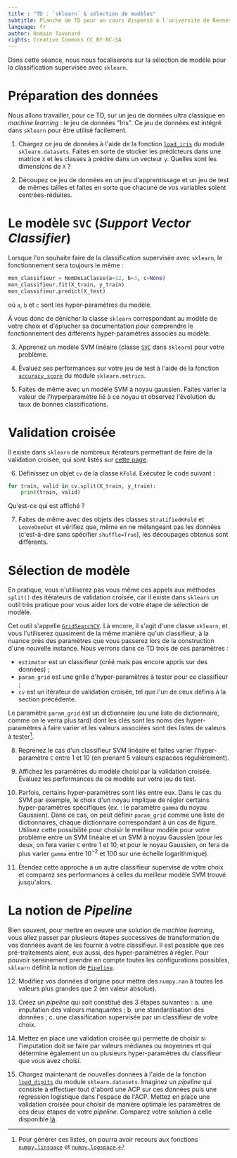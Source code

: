 ```yaml
---
title : "TD : `sklearn` & sélection de modèles"
subtitle: Planche de TD pour un cours dispensé à l'université de Rennes 2
language: fr
author: Romain Tavenard
rights: Creative Commons CC BY-NC-SA
---
```


Dans cette séance, nous nous focaliserons sur la sélection de modèle pour la
classification supervisée avec `sklearn`.

# Préparation des données

Nous allons travailler, pour ce TD, sur un jeu de données ultra classique en
_machine learning_ : le jeu de données "Iris". Ce jeu de données est intégré
dans `sklearn` pour être utilisé facilement.

1. Chargez ce jeu de données à l'aide de la fonction [`load_iris`](http://scikit-learn.org/stable/modules/generated/sklearn.datasets.load_iris.html) du module
`sklearn.datasets`. Faites en sorte de stocker les prédicteurs dans une matrice
`X` et les classes à prédire dans un vecteur `y`. Quelles sont les dimensions
de `X` ?

2. Découpez ce jeu de données en un jeu d'apprentissage et un jeu de test de
mêmes tailles et faites en sorte que chacune de vos variables soient
centrées-réduites.

# Le modèle `SVC` (_Support Vector Classifier_)

Lorsque l'on souhaite faire de la classification supervisée avec `sklearn`, le
fonctionnement sera toujours le même :

```python
mon_classifieur = NomDeLaClasse(a=12, b=3, c=None)
mon_classifieur.fit(X_train, y_train)
mon_classifieur.predict(X_test)
```

où `a`, `b` et `c` sont les hyper-paramètres du modèle.

À vous donc de dénicher la classe `sklearn` correspondant au modèle de votre
choix et d'éplucher sa documentation pour comprendre le fonctionnement des
différents hyper-paramètres associés au modèle.

3. Apprenez un modèle SVM linéaire (classe [`SVC`](http://scikit-learn.org/stable/modules/generated/sklearn.svm.SVC.html) dans `sklearn`) pour votre
problème.

4. Évaluez ses performances sur votre jeu de test à l'aide de la fonction
[`accuracy_score`](http://scikit-learn.org/stable/modules/generated/sklearn.metrics.accuracy_score.html) du module `sklearn.metrics`.

5. Faites de même avec un modèle SVM à noyau gaussien. Faites varier la valeur
de l'hyperparamètre lié à ce noyau et observez l'évolution du taux de bonnes
classifications.

# Validation croisée

Il existe dans `sklearn` de nombreux itérateurs permettant de faire de la
validation croisée, qui sont listés sur
[cette page](http://scikit-learn.org/stable/modules/classes.html#splitter-classes).

6. Définissez un objet `cv` de la classe `KFold`. Exécutez le code suivant :

```python
for train, valid in cv.split(X_train, y_train):
    print(train, valid)
```

Qu'est-ce qui est affiché ?

7. Faites de même avec des objets des classes `StratifiedKFold` et `LeaveOneOut`
et vérifiez que, même en ne mélangeant pas les données (c'est-à-dire sans
spécifier `shuffle=True`), les découpages obtenus sont différents.

# Sélection de modèle

En pratique, vous n'utiliserez pas vous même ces appels aux méthodes `split()`
des itérateurs de validation croisée, car il existe dans `sklearn` un outil
très pratique pour vous aider lors de votre étape de sélection de modèle.

Cet outil s'appelle
[`GridSearchCV`](http://scikit-learn.org/stable/modules/generated/sklearn.model_selection.GridSearchCV.html).
Là encore, il s'agit d'une classe `sklearn`, et vous l'utiliserez quasiment de
la même manière qu'un classifieur, à la nuance près des paramètres que vous
passerez lors de la construction d'une nouvelle instance.
Nous verrons dans ce TD trois de ces paramètres :

* `estimator` est un classifieur (créé mais pas encore appris sur des données) ;
* `param_grid` est une grille d'hyper-paramètres à tester pour ce classifieur ;
* `cv` est un itérateur de validation croisée, tel que l'un de ceux définis à la
section précédente.

Le paramètre `param_grid` est un dictionnaire (ou une liste de dictionnaire,
comme on le verra plus tard) dont les clés sont les noms des hyper-paramètres à
faire varier et les valeurs associées sont des listes de valeurs à
tester[^1].

8. Reprenez le cas d'un classifieur SVM linéaire et faites varier
l'hyper-paramètre `C` entre 1 et 10 (en prenant 5 valeurs espacées
    régulièrement).

9. Affichez les paramètres du modèle choisi par la validation croisée. Évaluez
les performances de ce modèle sur votre jeu de test.

10. Parfois, certains hyper-paramètres sont liés entre eux. Dans le cas du SVM
par exemple, le choix d'un noyau implique de régler certains hyper-paramètres
spécifiques (_ex._ : le paramètre `gamma` du noyau Gaussien). Dans ce cas, on
peut définir `param_grid` comme une liste de dictionnaires, chaque dictionnaire
correspondant à un cas de figure. Utilisez cette possibilité pour choisir le
meilleur modèle pour votre problème entre un SVM linéaire et un SVM à noyau
Gaussien (pour les deux, on fera varier `C` entre 1 et 10, et pour le noyau
    Gaussien, on fera de plus varier `gamma` entre $10^{-2}$ et 100 sur une
        échelle logarithmique).

11. Étendez cette approche à un autre classifieur supervisé de votre choix et
comparez ses performances à celles du meilleur modèle SVM trouvé jusqu'alors.

# La notion de _Pipeline_

Bien souvent, pour mettre en oeuvre une solution de _machine learning_, vous
allez passer par plusieurs étapes successives de transformation de vos données
avant de les fournir à votre classifieur. Il est possible que ces
pré-traitements aient, eux aussi, des hyper-paramètres à régler. Pour pouvoir
sereinement prendre en compte toutes les configurations possibles, `sklearn`
définit la notion de
[`Pipeline`](http://scikit-learn.org/stable/modules/generated/sklearn.pipeline.Pipeline.html).

12. Modifiez vos données d'origine pour mettre des `numpy.nan` à toutes les
valeurs plus grandes que 2 (en valeur absolue).

13. Créez un _pipeline_ qui soit constitué des 3 étapes suivantes :
a. une imputation des valeurs manquantes ;
b. une standardisation des données ;
c. une classification supervisée par un classifieur de votre choix.

14. Mettez en place une validation croisée qui permette de choisir si
l'imputation doit se faire par valeurs médianes ou moyennes et qui détermine
également un ou plusieurs hyper-paramètres du classifieur que vous avez choisi.

15. Chargez maintenant de nouvelles données à l'aide de la fonction
[`load_digits`](http://scikit-learn.org/stable/modules/generated/sklearn.datasets.load_digits.html)
du module `sklearn.datasets`.
Imaginez un _pipeline_ qui consiste à effectuer tout d'abord une ACP sur ces
données puis une régression logistique dans l'espace de l'ACP.
Mettez en place une validation croisée pour choisir de manière optimale les
paramètres de ces deux étapes de votre _pipeline_.
Comparez votre solution à celle disponible
[là](http://scikit-learn.org/stable/auto_examples/plot_digits_pipe.html).

[^1]: Pour générer ces listes, on pourra avoir recours aux fonctions [`numpy.linspace`](https://docs.scipy.org/doc/numpy-1.13.0/reference/generated/numpy.linspace.html) et [`numpy.logspace`](https://docs.scipy.org/doc/numpy-1.13.0/reference/generated/numpy.logspace.html).
